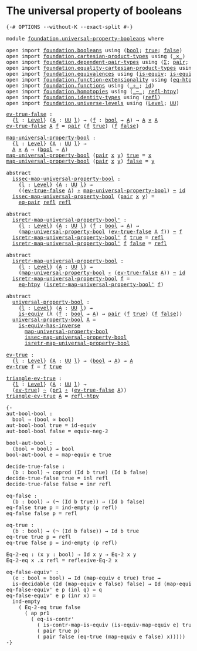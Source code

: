 # The universal property of booleans

<pre class="Agda"><a id="47" class="Symbol">{-#</a> <a id="51" class="Keyword">OPTIONS</a> <a id="59" class="Pragma">--without-K</a> <a id="71" class="Pragma">--exact-split</a> <a id="85" class="Symbol">#-}</a>

<a id="90" class="Keyword">module</a> <a id="97" href="foundation.universal-property-booleans.html" class="Module">foundation.universal-property-booleans</a> <a id="136" class="Keyword">where</a>

<a id="143" class="Keyword">open</a> <a id="148" class="Keyword">import</a> <a id="155" href="foundation.booleans.html" class="Module">foundation.booleans</a> <a id="175" class="Keyword">using</a> <a id="181" class="Symbol">(</a><a id="182" href="foundation.booleans.html#1074" class="Datatype">bool</a><a id="186" class="Symbol">;</a> <a id="188" href="foundation.booleans.html#1098" class="InductiveConstructor">true</a><a id="192" class="Symbol">;</a> <a id="194" href="foundation.booleans.html#1103" class="InductiveConstructor">false</a><a id="199" class="Symbol">)</a>
<a id="201" class="Keyword">open</a> <a id="206" class="Keyword">import</a> <a id="213" href="foundation.cartesian-product-types.html" class="Module">foundation.cartesian-product-types</a> <a id="248" class="Keyword">using</a> <a id="254" class="Symbol">(</a><a id="255" href="foundation-core.cartesian-product-types.html#577" class="Function Operator">_×_</a><a id="258" class="Symbol">)</a>
<a id="260" class="Keyword">open</a> <a id="265" class="Keyword">import</a> <a id="272" href="foundation.dependent-pair-types.html" class="Module">foundation.dependent-pair-types</a> <a id="304" class="Keyword">using</a> <a id="310" class="Symbol">(</a><a id="311" href="foundation-core.dependent-pair-types.html#502" class="Record">Σ</a><a id="312" class="Symbol">;</a> <a id="314" href="foundation-core.dependent-pair-types.html#575" class="InductiveConstructor">pair</a><a id="318" class="Symbol">;</a> <a id="320" href="foundation-core.dependent-pair-types.html#592" class="Field">pr1</a><a id="323" class="Symbol">;</a> <a id="325" href="foundation-core.dependent-pair-types.html#604" class="Field">pr2</a><a id="328" class="Symbol">)</a>
<a id="330" class="Keyword">open</a> <a id="335" class="Keyword">import</a> <a id="342" href="foundation.equality-cartesian-product-types.html" class="Module">foundation.equality-cartesian-product-types</a> <a id="386" class="Keyword">using</a> <a id="392" class="Symbol">(</a><a id="393" href="foundation.equality-cartesian-product-types.html#1267" class="Function">eq-pair</a><a id="400" class="Symbol">)</a>
<a id="402" class="Keyword">open</a> <a id="407" class="Keyword">import</a> <a id="414" href="foundation.equivalences.html" class="Module">foundation.equivalences</a> <a id="438" class="Keyword">using</a> <a id="444" class="Symbol">(</a><a id="445" href="foundation-core.equivalences.html#1542" class="Function">is-equiv</a><a id="453" class="Symbol">;</a> <a id="455" href="foundation-core.equivalences.html#2999" class="Function">is-equiv-has-inverse</a><a id="475" class="Symbol">)</a>
<a id="477" class="Keyword">open</a> <a id="482" class="Keyword">import</a> <a id="489" href="foundation.function-extensionality.html" class="Module">foundation.function-extensionality</a> <a id="524" class="Keyword">using</a> <a id="530" class="Symbol">(</a><a id="531" href="foundation.function-extensionality.html#1446" class="Function">eq-htpy</a><a id="538" class="Symbol">)</a>
<a id="540" class="Keyword">open</a> <a id="545" class="Keyword">import</a> <a id="552" href="foundation.functions.html" class="Module">foundation.functions</a> <a id="573" class="Keyword">using</a> <a id="579" class="Symbol">(</a><a id="580" href="foundation-core.functions.html#407" class="Function Operator">_∘_</a><a id="583" class="Symbol">;</a> <a id="585" href="foundation-core.functions.html#309" class="Function">id</a><a id="587" class="Symbol">)</a>
<a id="589" class="Keyword">open</a> <a id="594" class="Keyword">import</a> <a id="601" href="foundation.homotopies.html" class="Module">foundation.homotopies</a> <a id="623" class="Keyword">using</a> <a id="629" class="Symbol">(</a><a id="630" href="foundation-core.homotopies.html#467" class="Function Operator">_~_</a><a id="633" class="Symbol">;</a> <a id="635" href="foundation-core.homotopies.html#632" class="Function">refl-htpy</a><a id="644" class="Symbol">)</a>
<a id="646" class="Keyword">open</a> <a id="651" class="Keyword">import</a> <a id="658" href="foundation.identity-types.html" class="Module">foundation.identity-types</a> <a id="684" class="Keyword">using</a> <a id="690" class="Symbol">(</a><a id="691" href="foundation-core.identity-types.html#694" class="InductiveConstructor">refl</a><a id="695" class="Symbol">)</a>
<a id="697" class="Keyword">open</a> <a id="702" class="Keyword">import</a> <a id="709" href="foundation.universe-levels.html" class="Module">foundation.universe-levels</a> <a id="736" class="Keyword">using</a> <a id="742" class="Symbol">(</a><a id="743" href="Agda.Primitive.html#597" class="Postulate">Level</a><a id="748" class="Symbol">;</a> <a id="750" href="foundation-core.universe-levels.html#222" class="Primitive">UU</a><a id="752" class="Symbol">)</a>
</pre>
<pre class="Agda"><a id="ev-true-false"></a><a id="767" href="foundation.universal-property-booleans.html#767" class="Function">ev-true-false</a> <a id="781" class="Symbol">:</a>
  <a id="785" class="Symbol">{</a><a id="786" href="foundation.universal-property-booleans.html#786" class="Bound">l</a> <a id="788" class="Symbol">:</a> <a id="790" href="Agda.Primitive.html#597" class="Postulate">Level</a><a id="795" class="Symbol">}</a> <a id="797" class="Symbol">(</a><a id="798" href="foundation.universal-property-booleans.html#798" class="Bound">A</a> <a id="800" class="Symbol">:</a> <a id="802" href="foundation-core.universe-levels.html#222" class="Primitive">UU</a> <a id="805" href="foundation.universal-property-booleans.html#786" class="Bound">l</a><a id="806" class="Symbol">)</a> <a id="808" class="Symbol">→</a> <a id="810" class="Symbol">(</a><a id="811" href="foundation.universal-property-booleans.html#811" class="Bound">f</a> <a id="813" class="Symbol">:</a> <a id="815" href="foundation.booleans.html#1074" class="Datatype">bool</a> <a id="820" class="Symbol">→</a> <a id="822" href="foundation.universal-property-booleans.html#798" class="Bound">A</a><a id="823" class="Symbol">)</a> <a id="825" class="Symbol">→</a> <a id="827" href="foundation.universal-property-booleans.html#798" class="Bound">A</a> <a id="829" href="foundation-core.cartesian-product-types.html#577" class="Function Operator">×</a> <a id="831" href="foundation.universal-property-booleans.html#798" class="Bound">A</a>
<a id="833" href="foundation.universal-property-booleans.html#767" class="Function">ev-true-false</a> <a id="847" href="foundation.universal-property-booleans.html#847" class="Bound">A</a> <a id="849" href="foundation.universal-property-booleans.html#849" class="Bound">f</a> <a id="851" class="Symbol">=</a> <a id="853" href="foundation-core.dependent-pair-types.html#575" class="InductiveConstructor">pair</a> <a id="858" class="Symbol">(</a><a id="859" href="foundation.universal-property-booleans.html#849" class="Bound">f</a> <a id="861" href="foundation.booleans.html#1098" class="InductiveConstructor">true</a><a id="865" class="Symbol">)</a> <a id="867" class="Symbol">(</a><a id="868" href="foundation.universal-property-booleans.html#849" class="Bound">f</a> <a id="870" href="foundation.booleans.html#1103" class="InductiveConstructor">false</a><a id="875" class="Symbol">)</a>

<a id="map-universal-property-bool"></a><a id="878" href="foundation.universal-property-booleans.html#878" class="Function">map-universal-property-bool</a> <a id="906" class="Symbol">:</a>
  <a id="910" class="Symbol">{</a><a id="911" href="foundation.universal-property-booleans.html#911" class="Bound">l</a> <a id="913" class="Symbol">:</a> <a id="915" href="Agda.Primitive.html#597" class="Postulate">Level</a><a id="920" class="Symbol">}</a> <a id="922" class="Symbol">{</a><a id="923" href="foundation.universal-property-booleans.html#923" class="Bound">A</a> <a id="925" class="Symbol">:</a> <a id="927" href="foundation-core.universe-levels.html#222" class="Primitive">UU</a> <a id="930" href="foundation.universal-property-booleans.html#911" class="Bound">l</a><a id="931" class="Symbol">}</a> <a id="933" class="Symbol">→</a>
  <a id="937" href="foundation.universal-property-booleans.html#923" class="Bound">A</a> <a id="939" href="foundation-core.cartesian-product-types.html#577" class="Function Operator">×</a> <a id="941" href="foundation.universal-property-booleans.html#923" class="Bound">A</a> <a id="943" class="Symbol">→</a> <a id="945" class="Symbol">(</a><a id="946" href="foundation.booleans.html#1074" class="Datatype">bool</a> <a id="951" class="Symbol">→</a> <a id="953" href="foundation.universal-property-booleans.html#923" class="Bound">A</a><a id="954" class="Symbol">)</a>
<a id="956" href="foundation.universal-property-booleans.html#878" class="Function">map-universal-property-bool</a> <a id="984" class="Symbol">(</a><a id="985" href="foundation-core.dependent-pair-types.html#575" class="InductiveConstructor">pair</a> <a id="990" href="foundation.universal-property-booleans.html#990" class="Bound">x</a> <a id="992" href="foundation.universal-property-booleans.html#992" class="Bound">y</a><a id="993" class="Symbol">)</a> <a id="995" href="foundation.booleans.html#1098" class="InductiveConstructor">true</a> <a id="1000" class="Symbol">=</a> <a id="1002" href="foundation.universal-property-booleans.html#990" class="Bound">x</a>
<a id="1004" href="foundation.universal-property-booleans.html#878" class="Function">map-universal-property-bool</a> <a id="1032" class="Symbol">(</a><a id="1033" href="foundation-core.dependent-pair-types.html#575" class="InductiveConstructor">pair</a> <a id="1038" href="foundation.universal-property-booleans.html#1038" class="Bound">x</a> <a id="1040" href="foundation.universal-property-booleans.html#1040" class="Bound">y</a><a id="1041" class="Symbol">)</a> <a id="1043" href="foundation.booleans.html#1103" class="InductiveConstructor">false</a> <a id="1049" class="Symbol">=</a> <a id="1051" href="foundation.universal-property-booleans.html#1040" class="Bound">y</a>

<a id="1054" class="Keyword">abstract</a>
  <a id="issec-map-universal-property-bool"></a><a id="1065" href="foundation.universal-property-booleans.html#1065" class="Function">issec-map-universal-property-bool</a> <a id="1099" class="Symbol">:</a>
    <a id="1105" class="Symbol">{</a><a id="1106" href="foundation.universal-property-booleans.html#1106" class="Bound">l</a> <a id="1108" class="Symbol">:</a> <a id="1110" href="Agda.Primitive.html#597" class="Postulate">Level</a><a id="1115" class="Symbol">}</a> <a id="1117" class="Symbol">{</a><a id="1118" href="foundation.universal-property-booleans.html#1118" class="Bound">A</a> <a id="1120" class="Symbol">:</a> <a id="1122" href="foundation-core.universe-levels.html#222" class="Primitive">UU</a> <a id="1125" href="foundation.universal-property-booleans.html#1106" class="Bound">l</a><a id="1126" class="Symbol">}</a> <a id="1128" class="Symbol">→</a>
    <a id="1134" class="Symbol">((</a><a id="1136" href="foundation.universal-property-booleans.html#767" class="Function">ev-true-false</a> <a id="1150" href="foundation.universal-property-booleans.html#1118" class="Bound">A</a><a id="1151" class="Symbol">)</a> <a id="1153" href="foundation-core.functions.html#407" class="Function Operator">∘</a> <a id="1155" href="foundation.universal-property-booleans.html#878" class="Function">map-universal-property-bool</a><a id="1182" class="Symbol">)</a> <a id="1184" href="foundation-core.homotopies.html#467" class="Function Operator">~</a> <a id="1186" href="foundation-core.functions.html#309" class="Function">id</a>
  <a id="1191" href="foundation.universal-property-booleans.html#1065" class="Function">issec-map-universal-property-bool</a> <a id="1225" class="Symbol">(</a><a id="1226" href="foundation-core.dependent-pair-types.html#575" class="InductiveConstructor">pair</a> <a id="1231" href="foundation.universal-property-booleans.html#1231" class="Bound">x</a> <a id="1233" href="foundation.universal-property-booleans.html#1233" class="Bound">y</a><a id="1234" class="Symbol">)</a> <a id="1236" class="Symbol">=</a>
    <a id="1242" href="foundation.equality-cartesian-product-types.html#1267" class="Function">eq-pair</a> <a id="1250" href="foundation-core.identity-types.html#694" class="InductiveConstructor">refl</a> <a id="1255" href="foundation-core.identity-types.html#694" class="InductiveConstructor">refl</a>

<a id="1261" class="Keyword">abstract</a>
  <a id="isretr-map-universal-property-bool&#39;"></a><a id="1272" href="foundation.universal-property-booleans.html#1272" class="Function">isretr-map-universal-property-bool&#39;</a> <a id="1308" class="Symbol">:</a>
    <a id="1314" class="Symbol">{</a><a id="1315" href="foundation.universal-property-booleans.html#1315" class="Bound">l</a> <a id="1317" class="Symbol">:</a> <a id="1319" href="Agda.Primitive.html#597" class="Postulate">Level</a><a id="1324" class="Symbol">}</a> <a id="1326" class="Symbol">{</a><a id="1327" href="foundation.universal-property-booleans.html#1327" class="Bound">A</a> <a id="1329" class="Symbol">:</a> <a id="1331" href="foundation-core.universe-levels.html#222" class="Primitive">UU</a> <a id="1334" href="foundation.universal-property-booleans.html#1315" class="Bound">l</a><a id="1335" class="Symbol">}</a> <a id="1337" class="Symbol">(</a><a id="1338" href="foundation.universal-property-booleans.html#1338" class="Bound">f</a> <a id="1340" class="Symbol">:</a> <a id="1342" href="foundation.booleans.html#1074" class="Datatype">bool</a> <a id="1347" class="Symbol">→</a> <a id="1349" href="foundation.universal-property-booleans.html#1327" class="Bound">A</a><a id="1350" class="Symbol">)</a> <a id="1352" class="Symbol">→</a>
    <a id="1358" class="Symbol">(</a><a id="1359" href="foundation.universal-property-booleans.html#878" class="Function">map-universal-property-bool</a> <a id="1387" class="Symbol">(</a><a id="1388" href="foundation.universal-property-booleans.html#767" class="Function">ev-true-false</a> <a id="1402" href="foundation.universal-property-booleans.html#1327" class="Bound">A</a> <a id="1404" href="foundation.universal-property-booleans.html#1338" class="Bound">f</a><a id="1405" class="Symbol">))</a> <a id="1408" href="foundation-core.homotopies.html#467" class="Function Operator">~</a> <a id="1410" href="foundation.universal-property-booleans.html#1338" class="Bound">f</a>
  <a id="1414" href="foundation.universal-property-booleans.html#1272" class="Function">isretr-map-universal-property-bool&#39;</a> <a id="1450" href="foundation.universal-property-booleans.html#1450" class="Bound">f</a> <a id="1452" href="foundation.booleans.html#1098" class="InductiveConstructor">true</a> <a id="1457" class="Symbol">=</a> <a id="1459" href="foundation-core.identity-types.html#694" class="InductiveConstructor">refl</a>
  <a id="1466" href="foundation.universal-property-booleans.html#1272" class="Function">isretr-map-universal-property-bool&#39;</a> <a id="1502" href="foundation.universal-property-booleans.html#1502" class="Bound">f</a> <a id="1504" href="foundation.booleans.html#1103" class="InductiveConstructor">false</a> <a id="1510" class="Symbol">=</a> <a id="1512" href="foundation-core.identity-types.html#694" class="InductiveConstructor">refl</a>

<a id="1518" class="Keyword">abstract</a>
  <a id="isretr-map-universal-property-bool"></a><a id="1529" href="foundation.universal-property-booleans.html#1529" class="Function">isretr-map-universal-property-bool</a> <a id="1564" class="Symbol">:</a>
    <a id="1570" class="Symbol">{</a><a id="1571" href="foundation.universal-property-booleans.html#1571" class="Bound">l</a> <a id="1573" class="Symbol">:</a> <a id="1575" href="Agda.Primitive.html#597" class="Postulate">Level</a><a id="1580" class="Symbol">}</a> <a id="1582" class="Symbol">{</a><a id="1583" href="foundation.universal-property-booleans.html#1583" class="Bound">A</a> <a id="1585" class="Symbol">:</a> <a id="1587" href="foundation-core.universe-levels.html#222" class="Primitive">UU</a> <a id="1590" href="foundation.universal-property-booleans.html#1571" class="Bound">l</a><a id="1591" class="Symbol">}</a> <a id="1593" class="Symbol">→</a>
    <a id="1599" class="Symbol">(</a><a id="1600" href="foundation.universal-property-booleans.html#878" class="Function">map-universal-property-bool</a> <a id="1628" href="foundation-core.functions.html#407" class="Function Operator">∘</a> <a id="1630" class="Symbol">(</a><a id="1631" href="foundation.universal-property-booleans.html#767" class="Function">ev-true-false</a> <a id="1645" href="foundation.universal-property-booleans.html#1583" class="Bound">A</a><a id="1646" class="Symbol">))</a> <a id="1649" href="foundation-core.homotopies.html#467" class="Function Operator">~</a> <a id="1651" href="foundation-core.functions.html#309" class="Function">id</a>
  <a id="1656" href="foundation.universal-property-booleans.html#1529" class="Function">isretr-map-universal-property-bool</a> <a id="1691" href="foundation.universal-property-booleans.html#1691" class="Bound">f</a> <a id="1693" class="Symbol">=</a>
    <a id="1699" href="foundation.function-extensionality.html#1446" class="Function">eq-htpy</a> <a id="1707" class="Symbol">(</a><a id="1708" href="foundation.universal-property-booleans.html#1272" class="Function">isretr-map-universal-property-bool&#39;</a> <a id="1744" href="foundation.universal-property-booleans.html#1691" class="Bound">f</a><a id="1745" class="Symbol">)</a>

<a id="1748" class="Keyword">abstract</a>
  <a id="universal-property-bool"></a><a id="1759" href="foundation.universal-property-booleans.html#1759" class="Function">universal-property-bool</a> <a id="1783" class="Symbol">:</a>
    <a id="1789" class="Symbol">{</a><a id="1790" href="foundation.universal-property-booleans.html#1790" class="Bound">l</a> <a id="1792" class="Symbol">:</a> <a id="1794" href="Agda.Primitive.html#597" class="Postulate">Level</a><a id="1799" class="Symbol">}</a> <a id="1801" class="Symbol">(</a><a id="1802" href="foundation.universal-property-booleans.html#1802" class="Bound">A</a> <a id="1804" class="Symbol">:</a> <a id="1806" href="foundation-core.universe-levels.html#222" class="Primitive">UU</a> <a id="1809" href="foundation.universal-property-booleans.html#1790" class="Bound">l</a><a id="1810" class="Symbol">)</a> <a id="1812" class="Symbol">→</a>
    <a id="1818" href="foundation-core.equivalences.html#1542" class="Function">is-equiv</a> <a id="1827" class="Symbol">(λ</a> <a id="1830" class="Symbol">(</a><a id="1831" href="foundation.universal-property-booleans.html#1831" class="Bound">f</a> <a id="1833" class="Symbol">:</a> <a id="1835" href="foundation.booleans.html#1074" class="Datatype">bool</a> <a id="1840" class="Symbol">→</a> <a id="1842" href="foundation.universal-property-booleans.html#1802" class="Bound">A</a><a id="1843" class="Symbol">)</a> <a id="1845" class="Symbol">→</a> <a id="1847" href="foundation-core.dependent-pair-types.html#575" class="InductiveConstructor">pair</a> <a id="1852" class="Symbol">(</a><a id="1853" href="foundation.universal-property-booleans.html#1831" class="Bound">f</a> <a id="1855" href="foundation.booleans.html#1098" class="InductiveConstructor">true</a><a id="1859" class="Symbol">)</a> <a id="1861" class="Symbol">(</a><a id="1862" href="foundation.universal-property-booleans.html#1831" class="Bound">f</a> <a id="1864" href="foundation.booleans.html#1103" class="InductiveConstructor">false</a><a id="1869" class="Symbol">))</a>
  <a id="1874" href="foundation.universal-property-booleans.html#1759" class="Function">universal-property-bool</a> <a id="1898" href="foundation.universal-property-booleans.html#1898" class="Bound">A</a> <a id="1900" class="Symbol">=</a>
    <a id="1906" href="foundation-core.equivalences.html#2999" class="Function">is-equiv-has-inverse</a>
      <a id="1933" href="foundation.universal-property-booleans.html#878" class="Function">map-universal-property-bool</a>
      <a id="1967" href="foundation.universal-property-booleans.html#1065" class="Function">issec-map-universal-property-bool</a>
      <a id="2007" href="foundation.universal-property-booleans.html#1529" class="Function">isretr-map-universal-property-bool</a>

<a id="ev-true"></a><a id="2043" href="foundation.universal-property-booleans.html#2043" class="Function">ev-true</a> <a id="2051" class="Symbol">:</a>
  <a id="2055" class="Symbol">{</a><a id="2056" href="foundation.universal-property-booleans.html#2056" class="Bound">l</a> <a id="2058" class="Symbol">:</a> <a id="2060" href="Agda.Primitive.html#597" class="Postulate">Level</a><a id="2065" class="Symbol">}</a> <a id="2067" class="Symbol">{</a><a id="2068" href="foundation.universal-property-booleans.html#2068" class="Bound">A</a> <a id="2070" class="Symbol">:</a> <a id="2072" href="foundation-core.universe-levels.html#222" class="Primitive">UU</a> <a id="2075" href="foundation.universal-property-booleans.html#2056" class="Bound">l</a><a id="2076" class="Symbol">}</a> <a id="2078" class="Symbol">→</a> <a id="2080" class="Symbol">(</a><a id="2081" href="foundation.booleans.html#1074" class="Datatype">bool</a> <a id="2086" class="Symbol">→</a> <a id="2088" href="foundation.universal-property-booleans.html#2068" class="Bound">A</a><a id="2089" class="Symbol">)</a> <a id="2091" class="Symbol">→</a> <a id="2093" href="foundation.universal-property-booleans.html#2068" class="Bound">A</a>
<a id="2095" href="foundation.universal-property-booleans.html#2043" class="Function">ev-true</a> <a id="2103" href="foundation.universal-property-booleans.html#2103" class="Bound">f</a> <a id="2105" class="Symbol">=</a> <a id="2107" href="foundation.universal-property-booleans.html#2103" class="Bound">f</a> <a id="2109" href="foundation.booleans.html#1098" class="InductiveConstructor">true</a>

<a id="triangle-ev-true"></a><a id="2115" href="foundation.universal-property-booleans.html#2115" class="Function">triangle-ev-true</a> <a id="2132" class="Symbol">:</a>
  <a id="2136" class="Symbol">{</a><a id="2137" href="foundation.universal-property-booleans.html#2137" class="Bound">l</a> <a id="2139" class="Symbol">:</a> <a id="2141" href="Agda.Primitive.html#597" class="Postulate">Level</a><a id="2146" class="Symbol">}</a> <a id="2148" class="Symbol">(</a><a id="2149" href="foundation.universal-property-booleans.html#2149" class="Bound">A</a> <a id="2151" class="Symbol">:</a> <a id="2153" href="foundation-core.universe-levels.html#222" class="Primitive">UU</a> <a id="2156" href="foundation.universal-property-booleans.html#2137" class="Bound">l</a><a id="2157" class="Symbol">)</a> <a id="2159" class="Symbol">→</a>
  <a id="2163" class="Symbol">(</a><a id="2164" href="foundation.universal-property-booleans.html#2043" class="Function">ev-true</a><a id="2171" class="Symbol">)</a> <a id="2173" href="foundation-core.homotopies.html#467" class="Function Operator">~</a> <a id="2175" class="Symbol">(</a><a id="2176" href="foundation-core.dependent-pair-types.html#592" class="Field">pr1</a> <a id="2180" href="foundation-core.functions.html#407" class="Function Operator">∘</a> <a id="2182" class="Symbol">(</a><a id="2183" href="foundation.universal-property-booleans.html#767" class="Function">ev-true-false</a> <a id="2197" href="foundation.universal-property-booleans.html#2149" class="Bound">A</a><a id="2198" class="Symbol">))</a>
<a id="2201" href="foundation.universal-property-booleans.html#2115" class="Function">triangle-ev-true</a> <a id="2218" href="foundation.universal-property-booleans.html#2218" class="Bound">A</a> <a id="2220" class="Symbol">=</a> <a id="2222" href="foundation-core.homotopies.html#632" class="Function">refl-htpy</a>

<a id="2233" class="Comment">{-
aut-bool-bool :
  bool → (bool ≃ bool)
aut-bool-bool true = id-equiv
aut-bool-bool false = equiv-neg-𝟚

bool-aut-bool :
  (bool ≃ bool) → bool
bool-aut-bool e = map-equiv e true

decide-true-false :
  (b : bool) → coprod (Id b true) (Id b false)
decide-true-false true = inl refl
decide-true-false false = inr refl

eq-false :
  (b : bool) → (¬ (Id b true)) → (Id b false)
eq-false true p = ind-empty (p refl)
eq-false false p = refl

eq-true :
  (b : bool) → (¬ (Id b false)) → Id b true
eq-true true p = refl
eq-true false p = ind-empty (p refl)

Eq-𝟚-eq : (x y : bool) → Id x y → Eq-𝟚 x y
Eq-𝟚-eq x .x refl = reflexive-Eq-𝟚 x

eq-false-equiv&#39; :
  (e : bool ≃ bool) → Id (map-equiv e true) true →
  is-decidable (Id (map-equiv e false) false) → Id (map-equiv e false) false
eq-false-equiv&#39; e p (inl q) = q
eq-false-equiv&#39; e p (inr x) =
  ind-empty
    ( Eq-𝟚-eq true false
      ( ap pr1
        ( eq-is-contr&#39;
          ( is-contr-map-is-equiv (is-equiv-map-equiv e) true)
          ( pair true p)
          ( pair false (eq-true (map-equiv e false) x)))))
-}</a>
</pre>